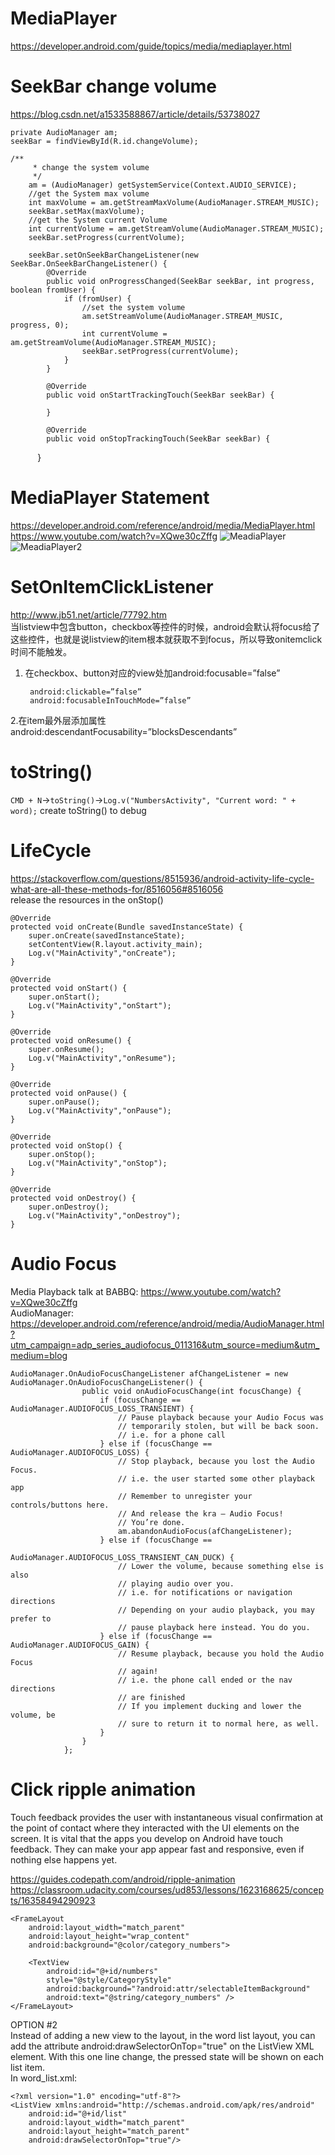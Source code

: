 # MediaPlayer
https://developer.android.com/guide/topics/media/mediaplayer.html

# SeekBar change volume
https://blog.csdn.net/a1533588867/article/details/53738027



    private AudioManager am;
    seekBar = findViewById(R.id.changeVolume);

    /**
         * change the system volume
         */
        am = (AudioManager) getSystemService(Context.AUDIO_SERVICE);
        //get the System max volume
        int maxVolume = am.getStreamMaxVolume(AudioManager.STREAM_MUSIC);
        seekBar.setMax(maxVolume);
        //get the System current Volume
        int currentVolume = am.getStreamVolume(AudioManager.STREAM_MUSIC);
        seekBar.setProgress(currentVolume);

        seekBar.setOnSeekBarChangeListener(new SeekBar.OnSeekBarChangeListener() {
            @Override
            public void onProgressChanged(SeekBar seekBar, int progress, boolean fromUser) {
                if (fromUser) {
                    //set the system volume
                    am.setStreamVolume(AudioManager.STREAM_MUSIC, progress, 0);
                    int currentVolume = am.getStreamVolume(AudioManager.STREAM_MUSIC);
                    seekBar.setProgress(currentVolume);
                }
            }

            @Override
            public void onStartTrackingTouch(SeekBar seekBar) {

            }

            @Override
            public void onStopTrackingTouch(SeekBar seekBar) {
            }
# MediaPlayer Statement
https://developer.android.com/reference/android/media/MediaPlayer.html  
https://www.youtube.com/watch?v=XQwe30cZffg
![MeadiaPlayer](https://github.com/dailiang18bb/Udacity_Android_Course/blob/master/Course4/MediaPlayerState.png)
![MeadiaPlayer2](https://github.com/dailiang18bb/Udacity_Android_Course/blob/master/Course4/mediaplayer_state_diagram.gif)


# SetOnItemClickListener
http://www.jb51.net/article/77792.htm  
当listview中包含button，checkbox等控件的时候，android会默认将focus给了这些控件，也就是说listview的item根本就获取不到focus，所以导致onitemclick时间不能触发。
1. 在checkbox、button对应的view处加android:focusable=”false” 

        android:clickable=”false” 
        android:focusableInTouchMode=”false” 
2.在item最外层添加属性 android:descendantFocusability=”blocksDescendants”
    
# toString()
`CMD + N`->`toString()`->`Log.v("NumbersActivity", "Current word: " + word);`
create toString() to debug

# LifeCycle
https://stackoverflow.com/questions/8515936/android-activity-life-cycle-what-are-all-these-methods-for/8516056#8516056  
release the resources in the onStop()

    @Override
    protected void onCreate(Bundle savedInstanceState) {
        super.onCreate(savedInstanceState);
        setContentView(R.layout.activity_main);
        Log.v("MainActivity","onCreate");
    }

    @Override
    protected void onStart() {
        super.onStart();
        Log.v("MainActivity","onStart");
    }

    @Override
    protected void onResume() {
        super.onResume();
        Log.v("MainActivity","onResume");
    }

    @Override
    protected void onPause() {
        super.onPause();
        Log.v("MainActivity","onPause");
    }

    @Override
    protected void onStop() {
        super.onStop();
        Log.v("MainActivity","onStop");
    }

    @Override
    protected void onDestroy() {
        super.onDestroy();
        Log.v("MainActivity","onDestroy");
    }

# Audio Focus
Media Playback talk at BABBQ: https://www.youtube.com/watch?v=XQwe30cZffg  
AudioManager: https://developer.android.com/reference/android/media/AudioManager.html?utm_campaign=adp_series_audiofocus_011316&utm_source=medium&utm_medium=blog  

    AudioManager.OnAudioFocusChangeListener afChangeListener = new AudioManager.OnAudioFocusChangeListener() {
                    public void onAudioFocusChange(int focusChange) {
                        if (focusChange == AudioManager.AUDIOFOCUS_LOSS_TRANSIENT) {
                            // Pause playback because your Audio Focus was
                            // temporarily stolen, but will be back soon.
                            // i.e. for a phone call
                        } else if (focusChange == AudioManager.AUDIOFOCUS_LOSS) {
                            // Stop playback, because you lost the Audio Focus.
                            // i.e. the user started some other playback app
                            // Remember to unregister your controls/buttons here.
                            // And release the kra — Audio Focus!
                            // You’re done.
                            am.abandonAudioFocus(afChangeListener);
                        } else if (focusChange ==
                                AudioManager.AUDIOFOCUS_LOSS_TRANSIENT_CAN_DUCK) {
                            // Lower the volume, because something else is also
                            // playing audio over you.
                            // i.e. for notifications or navigation directions
                            // Depending on your audio playback, you may prefer to
                            // pause playback here instead. You do you.
                        } else if (focusChange == AudioManager.AUDIOFOCUS_GAIN) {
                            // Resume playback, because you hold the Audio Focus
                            // again!
                            // i.e. the phone call ended or the nav directions
                            // are finished
                            // If you implement ducking and lower the volume, be
                            // sure to return it to normal here, as well.
                        }
                    }
                };


# Click ripple animation
Touch feedback provides the user with instantaneous visual confirmation at the point of contact where they interacted with the UI elements on the screen. It is vital that the apps you develop on Android have touch feedback. They can make your app appear fast and responsive, even if nothing else happens yet.  

https://guides.codepath.com/android/ripple-animation
https://classroom.udacity.com/courses/ud853/lessons/1623168625/concepts/16358494290923

    <FrameLayout
        android:layout_width="match_parent"
        android:layout_height="wrap_content"
        android:background="@color/category_numbers">

        <TextView
            android:id="@+id/numbers"
            style="@style/CategoryStyle"
            android:background="?android:attr/selectableItemBackground"
            android:text="@string/category_numbers" />
    </FrameLayout>


OPTION #2  
Instead of adding a new view to the layout, in the word list layout, you can add the attribute android:drawSelectorOnTop="true" on the ListView XML element. With this one line change, the pressed state will be shown on each list item.  
In word_list.xml:

    <?xml version="1.0" encoding="utf-8"?>
    <ListView xmlns:android="http://schemas.android.com/apk/res/android"
        android:id="@+id/list"
        android:layout_width="match_parent"
        android:layout_height="match_parent"
        android:drawSelectorOnTop="true"/>

